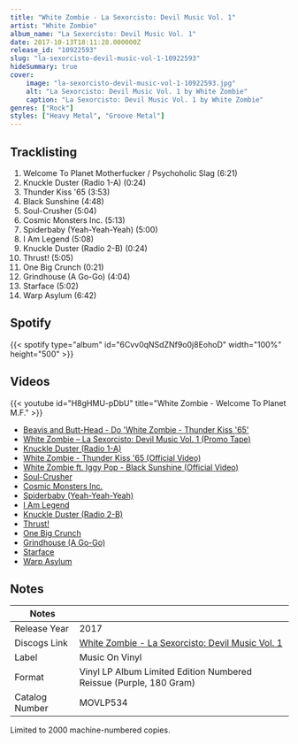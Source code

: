 ```yaml
---
title: "White Zombie - La Sexorcisto: Devil Music Vol. 1"
artist: "White Zombie"
album_name: "La Sexorcisto: Devil Music Vol. 1"
date: 2017-10-13T18:11:28.000000Z
release_id: "10922593"
slug: "la-sexorcisto-devil-music-vol-1-10922593"
hideSummary: true
cover:
    image: "la-sexorcisto-devil-music-vol-1-10922593.jpg"
    alt: "La Sexorcisto: Devil Music Vol. 1 by White Zombie"
    caption: "La Sexorcisto: Devil Music Vol. 1 by White Zombie"
genres: ["Rock"]
styles: ["Heavy Metal", "Groove Metal"]
---
```


## Tracklisting
1. Welcome To Planet Motherfucker / Psychoholic Slag (6:21)
2. Knuckle Duster (Radio 1-A) (0:24)
3. Thunder Kiss '65 (3:53)
4. Black Sunshine (4:48)
5. Soul-Crusher (5:04)
6. Cosmic Monsters Inc. (5:13)
7. Spiderbaby (Yeah-Yeah-Yeah) (5:00)
8. I Am Legend (5:08)
9. Knuckle Duster (Radio 2-B) (0:24)
10. Thrust! (5:05)
11. One Big Crunch (0:21)
12. Grindhouse (A Go-Go) (4:04)
13. Starface (5:02)
14. Warp Asylum (6:42)


## Spotify
{{< spotify type="album" id="6Cvv0qNSdZNf9o0j8EohoD" width="100%" height="500" >}}



## Videos
{{< youtube id="H8gHMU-pDbU" title="White Zombie - Welcome To Planet M.F." >}}
- [Beavis and Butt-Head - Do 'White Zombie - Thunder Kiss '65'](https://www.youtube.com/watch?v=NucbEh8vK7I)
- [White Zombie – La Sexorcisto: Devil Music Vol. 1 (Promo Tape)](https://www.youtube.com/watch?v=MdVB5fXEFY0)
- [Knuckle Duster (Radio 1-A)](https://www.youtube.com/watch?v=TdKMLrGpcgA)
- [White Zombie - Thunder Kiss '65 (Official Video)](https://www.youtube.com/watch?v=yPNFVj-pISU)
- [White Zombie ft. Iggy Pop - Black Sunshine (Official Video)](https://www.youtube.com/watch?v=sqPClltS5k8)
- [Soul-Crusher](https://www.youtube.com/watch?v=8izPzFRDYPQ)
- [Cosmic Monsters Inc.](https://www.youtube.com/watch?v=lgNf3Y3NGXw)
- [Spiderbaby (Yeah-Yeah-Yeah)](https://www.youtube.com/watch?v=PLP9SjkaTDM)
- [I Am Legend](https://www.youtube.com/watch?v=GIIogW9TIRY)
- [Knuckle Duster (Radio 2-B)](https://www.youtube.com/watch?v=uGquavnWMOM)
- [Thrust!](https://www.youtube.com/watch?v=3g6AgWNcc4E)
- [One Big Crunch](https://www.youtube.com/watch?v=oUfr7Hhd-Jg)
- [Grindhouse (A Go-Go)](https://www.youtube.com/watch?v=iEGLwoi_x6A)
- [Starface](https://www.youtube.com/watch?v=mGHQ6_-jK_A)
- [Warp Asylum](https://www.youtube.com/watch?v=8Ni6q-qHn04)

## Notes
| Notes          |             |
| ---------------| ----------- |
| Release Year   | 2017 |
| Discogs Link   | [White Zombie - La Sexorcisto: Devil Music Vol. 1](https://www.discogs.com/release/10922593-White-Zombie-La-Sexorcisto-Devil-Music-Vol-1) |
| Label          | Music On Vinyl |
| Format         | Vinyl LP Album Limited Edition Numbered Reissue (Purple, 180 Gram) |
| Catalog Number | MOVLP534 |

Limited to 2000 machine-numbered copies.
